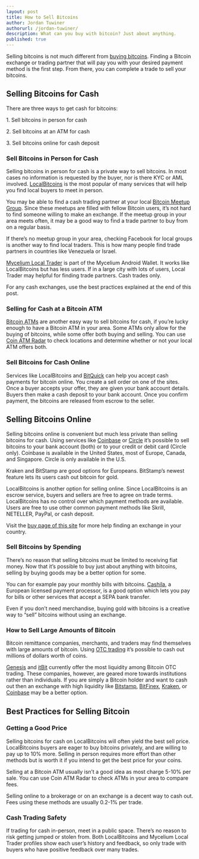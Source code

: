```yaml
---
layout: post
title: How to Sell Bitcoins
author: Jordan Tuwiner
authorurl: /jordan-tuwiner/
description: What can you buy with bitcoin? Just about anything.  
published: true
---
```

Selling bitcoins is not much different from [buying bitcoins](/en/how-buy-bitcoins-online-best-bitcoin-exchange-rate-bitcoin-price/). Finding a Bitcoin exchange or trading partner that will pay you with your desired payment method is the first step. From there, you can complete a trade to sell your bitcoins.  

## Selling Bitcoins for Cash

There are three ways to get cash for bitcoins:

1\. Sell bitcoins in person for cash

2\. Sell bitcoins at an ATM for cash

3\. Sell bitcoins online for cash deposit

### Sell Bitcoins in Person for Cash

Selling bitcoins in person for cash is a private way to sell bitcoins. In most cases no information is requested by the buyer, nor is there KYC or AML involved. [LocalBitcoins](https://localbitcoins.com/) is the most popular of many services that will help you find local buyers to meet in person.  

You may be able to find a cash trading partner at your local [Bitcoin Meetup Group](http://bitcoin.meetup.com/). Since these meetups are filled with fellow Bitcoin users, it’s not hard to find someone willing to make an exchange. If the meetup group in your area meets often, it may be a good way to find a trade partner to buy from on a regular basis.

If there’s no meetup group in your area, checking Facebook for local groups is another way to find local traders. This is how many people find trade partners in countries like Venezuela or Israel.  

[Mycelium Local Trader](https://mycelium.com/lt/help.html) is part of the Mycelium Android Wallet. It works like LocalBitcoins but has less users. If in a large city with lots of users, Local Trader may helpful for finding trade partners. Cash trades only.  

For any cash exchanges, use the best practices explained at the end of this post.

### Selling for Cash at a Bitcoin ATM

[Bitcoin ATMs](/en/bitcoin-atms/) are another easy way to sell bitcoins for cash, if you’re lucky enough to have a Bitcoin ATM in your area. Some ATMs only allow for the buying of bitcoins, while some offer both buying and selling. You can use [Coin ATM Radar](http://coinatmradar.com/) to check locations and determine whether or not your local ATM offers both.

### Sell Bitcoins for Cash Online

Services like LocalBitcoins and [BitQuick](https://www.bitquick.co/) can help you accept cash payments for bitcoin online. You create a sell order on one of the sites. Once a buyer accepts your offer, they are given your bank account details. Buyers then make a cash deposit to your bank account. Once you confirm payment, the bitcoins are released from escrow to the seller.

## Selling Bitcoins Online

Selling bitcoins online is convenient but much less private than selling bitcoins for cash. Using services like [Coinbase](https://www.coinbase.com/) or [Circle](https://www.circle.com/) it’s possible to sell bitcoins to your bank account (both) or to your credit or debit card (Circle only). Coinbase is available in the United States, most of Europe, Canada, and Singapore. Circle is only available in the U.S.  

Kraken and BitStamp are good options for Europeans. BitStamp’s newest feature lets its users cash out bitcoin for gold.

LocalBitcoins is another option for selling online. Since LocalBitcoins is an escrow service, buyers and sellers are free to agree on trade terms. LocalBitcoins has no control over which payment methods are available. Users are free to use other common payment methods like Skrill, NETELLER, PayPal, or cash deposit.

Visit the [buy page of this site](/en/how-buy-bitcoins-online-best-bitcoin-exchange-rate-bitcoin-price/) for more help finding an exchange in your country.

### Sell Bitcoins by Spending

There’s no reason that selling bitcoins must be limited to receiving fiat money. Now that it’s possible to <a>buy just about anything</a> with bitcoins, selling by buying goods may be a better option for some.  

You can for example pay your monthly bills with bitcoins. [Cashila](https://www.cashila.com/), a European licensed payment processor, is a good option which lets you pay for bills or other services that accept a SEPA bank transfer.

Even if you don’t need merchandise, buying gold with bitcoins is a creative way to “sell” bitcoins without using an exchange.

### How to Sell Large Amounts of Bitcoin

Bitcoin remittance companies, merchants, and traders may find themselves with large amounts of bitcoin. Using [OTC trading](http://www.investopedia.com/terms/o/otc.asp) it’s possible to cash out millions of dollars worth of coins.

[Genesis](http://genesistrading.com/) and [itBit](https://www.itbit.com/h/exchange#institutions) currently offer the most liquidity among Bitcoin OTC trading. These companies, however, are geared more towards institutions rather than individuals. If you are simply a Bitcoin holder and want to cash out then an exchange with high liquidity like [Bitstamp](https://www.bitstamp.net/), [BitFinex](https://www.bitfinex.com/), [Kraken](https://www.kraken.com/), or [Coinbase](https://exchange.coinbase.com/) may be a better option.

## Best Practices for Selling Bitcoin

### Getting a Good Price

Selling bitcoins for cash on LocalBitcoins will often yield the best sell price. LocalBitcoins buyers are eager to buy bitcoins privately, and are willing to pay up to 10% more. Selling in person requires more effort than other methods but is worth it if you intend to get the best price for your coins.  

Selling at a Bitcoin ATM usually isn’t a good idea as most charge 5-10% per sale. You can use Coin ATM Radar to check ATMs in your area to compare fees.  

Selling online to a brokerage or on an exchange is a decent way to cash out. Fees using these methods are usually 0.2-1% per trade.

### Cash Trading Safety

If trading for cash in-person, meet in a public space. There’s no reason to risk getting jumped or stolen from. Both LocalBitcoins and Mycelium Local Trader profiles show each user’s history and feedback, so only trade with buyers who have positive feedback over many trades.
